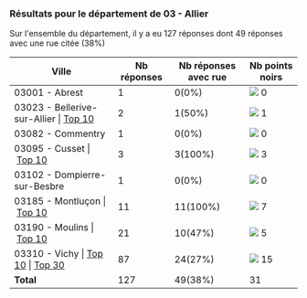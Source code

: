 ### Résultats pour le département de 03 - Allier

Sur l'ensemble du département, il y a eu 127 réponses dont 49 réponses avec une rue citée (38%)

| Ville | Nb réponses | Nb réponses avec rue | Nb points noirs |
|-------------|-------------|----------------------|-----------------|
|03001 - Abrest|1|0(0%)|<img src="../../img/bar_0.gif" />&nbsp;0|
|03023 - Bellerive-sur-Allier&nbsp;&#124;&nbsp;<a href='03023 - Bellerive-sur-Allier_top1.md'>Top 10</a>|2|1(50%)|<img src="../../img/bar_3.gif" />&nbsp;1|
|03082 - Commentry|1|0(0%)|<img src="../../img/bar_0.gif" />&nbsp;0|
|03095 - Cusset&nbsp;&#124;&nbsp;<a href='03095 - Cusset_top3.md'>Top 10</a>|3|3(100%)|<img src="../../img/bar_9.gif" />&nbsp;3|
|03102 - Dompierre-sur-Besbre|1|0(0%)|<img src="../../img/bar_0.gif" />&nbsp;0|
|03185 - Montluçon&nbsp;&#124;&nbsp;<a href='03185 - Montluçon_top7.md'>Top 10</a>|11|11(100%)|<img src="../../img/bar_22.gif" />&nbsp;7|
|03190 - Moulins&nbsp;&#124;&nbsp;<a href='03190 - Moulins_top5.md'>Top 10</a>|21|10(47%)|<img src="../../img/bar_16.gif" />&nbsp;5|
|03310 - Vichy&nbsp;&#124;&nbsp;<a href='03310 - Vichy_top10.md'>Top 10</a>&nbsp;&#124;&nbsp;<a href='03310 - Vichy_top15.md'>Top 30</a>|87|24(27%)|<img src="../../img/bar_48.gif" />&nbsp;15|
| **Total** |127|49(38%)|31|
